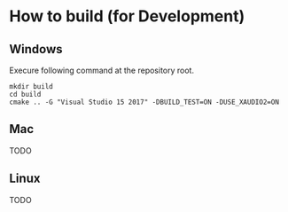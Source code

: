 How to build (for Development)
==========

Windows
----------

Execure following command at the repository root.

```
mkdir build
cd build
cmake .. -G "Visual Studio 15 2017" -DBUILD_TEST=ON -DUSE_XAUDIO2=ON
```

Mac
----------

TODO


Linux
----------

TODO

